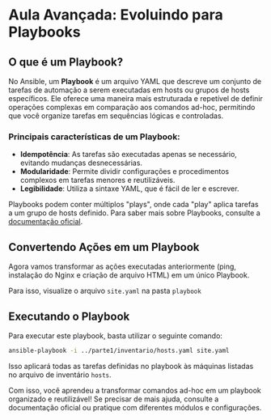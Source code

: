 
# Aula Avançada: Evoluindo para Playbooks

## O que é um Playbook?

No Ansible, um **Playbook** é um arquivo YAML que descreve um conjunto de tarefas de automação a serem executadas em hosts ou grupos de hosts específicos. Ele oferece uma maneira mais estruturada e repetível de definir operações complexas em comparação aos comandos ad-hoc, permitindo que você organize tarefas em sequências lógicas e controladas.

### Principais características de um Playbook:
- **Idempotência**: As tarefas são executadas apenas se necessário, evitando mudanças desnecessárias.
- **Modularidade**: Permite dividir configurações e procedimentos complexos em tarefas menores e reutilizáveis.
- **Legibilidade**: Utiliza a sintaxe YAML, que é fácil de ler e escrever.

Playbooks podem conter múltiplos "plays", onde cada "play" aplica tarefas a um grupo de hosts definido. Para saber mais sobre Playbooks, consulte a [documentação oficial](https://docs.ansible.com/ansible/latest/user_guide/playbooks.html).

## Convertendo Ações em um Playbook

Agora vamos transformar as ações executadas anteriormente (ping, instalação do Nginx e criação de arquivo HTML) em um único Playbook.

Para isso, visualize o arquivo `site.yaml` na pasta `playbook`


## Executando o Playbook

Para executar este playbook, basta utilizar o seguinte comando:

```bash
ansible-playbook -i ../parte1/inventario/hosts.yaml site.yaml
```

Isso aplicará todas as tarefas definidas no playbook às máquinas listadas no arquivo de inventário `hosts`.



Com isso, você aprendeu a transformar comandos ad-hoc em um playbook organizado e reutilizável! Se precisar de mais ajuda, consulte a documentação oficial ou pratique com diferentes módulos e configurações.

